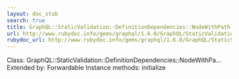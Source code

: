 ```yaml
---
layout: doc_stub
search: true
title: GraphQL::StaticValidation::DefinitionDependencies::NodeWithPath
url: http://www.rubydoc.info/gems/graphql/1.6.0/GraphQL/StaticValidation/DefinitionDependencies/NodeWithPath
rubydoc_url: http://www.rubydoc.info/gems/graphql/1.6.0/GraphQL/StaticValidation/DefinitionDependencies/NodeWithPath
---
```


Class: GraphQL::StaticValidation::DefinitionDependencies::NodeWithPa...
Extended by:
Forwardable
Instance methods:
initialize

